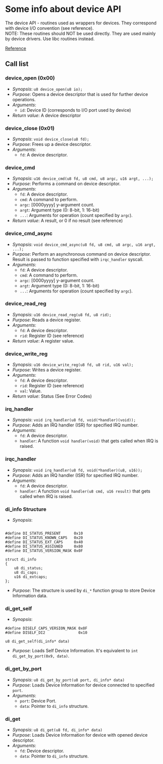 # Some info about device API

The device API - routines used as wrappers for devices. They correspond with device I/O convention (see reference).  
NOTE: These routines should NOT be used directly. They are used mainly by device drivers. Use libc routines instead.  

[Reference](/spec/Devices/devices.txt)  

## Call list

### device_open (0x00)
- *Synopsis*: `u8 device_open(u8 io);`
- *Purpose*: Opens a device descriptor that is used for further device operations.
- *Arguments*:
    * `id`: Device ID (corresponds to I/O port used by device)
- *Return value*: A device descriptor

### device_close (0x01)
- *Synopsis*: `void device_close(u8 fd);`
- *Purpose*: Frees up a device descriptor.
- *Arguments*:
    * `fd`: A device descriptor.

### device_cmd
- *Synopsis*: `u16 device_cmd(u8 fd, u8 cmd, u8 argc, u16 argt, ...);`
- *Purpose*: Performs a command on device descriptor.
- *Arguments*:
    * `fd`: A device descriptor.
    * `cmd`: A command to perform.
    * `argc`: \[0000yyyy\]  y-argument count.
    * `argt`: Argument type (0: 8-bit, 1: 16-bit)
    * `...`: Arguments for operation (count specified by `argc`).
- *Return value*: A result, or 0 if no result (see reference)

### device_cmd_async
- *Synopsis*: `void device_cmd_async(u8 fd, u8 cmd, u8 argc, u16 argt, ...);`
- *Purpose*: Perform an asynchronous command on device descriptor. Result is passed to function specified with `irqc_handler` syscall.
- *Arguments*:
    * `fd`: A device descriptor.
    * `cmd`: A command to perform.
    * `argc`: \[0000yyyy\]  y-argument count.
    * `argt`: Argument type (0: 8-bit, 1: 16-bit)
    * `...`: Arguments for operation (count specified by `argc`).
    
### device_read_reg
- *Synopsis*: `u16 device_read_reg(u8 fd, u8 rid);`
- *Purpose*: Reads a device register.
- *Arguments*:
    * `fd`: A device descriptor.
    * `rid`: Register ID (see reference)
- *Return value*: A register value.

### device_write_reg
- *Synopsis*: `u16 device_write_reg(u8 fd, u8 rid, u16 val);`
- *Purpose*: Writes a device register.
- *Arguments*:
    * `fd`: A device descriptor.
    * `rid`: Register ID (see reference)
    * `val`: Value.
- *Return value*: Status (See Error Codes)

### irq_handler
- *Synopsis*: `void irq_handler(u8 fd, void(*handler)(void));`
- *Purpose*: Adds an IRQ handler (ISR) for specified IRQ number.
- *Arguments*:
    * `fd`: A device descriptor.
    * `handler`: A function `void handler(void)` that gets called when IRQ is raised.

### irqc_handler
- *Synopsis*: `void irq_handler(u8 fd, void(*handler)(u8, u16));`
- *Purpose*: Adds an IRQ handler (ISR) for specified IRQ number.
- *Arguments*:
    * `fd`: A device descriptor.
    * `handler`: A function `void handler(u8 cmd, u16 result)` that gets called when IRQ is raised.
    
### di_info Structure
- *Synopsis*:
```

#define DI_STATUS_PRESENT      0x10
#define DI_STATUS_KNOWN_CAPS   0x20
#define DI_STATUS_EXT_CAPS     0x40
#define DI_STATUS_ASSIGNED     0x80
#define DI_STATUS_VERSION_MASK 0x0F

struct di_info
{
    u8 di_status;
    u8 di_caps;
    u16 di_extcaps;
};
```
- *Purpose*: The structure is used by `di_*` function group to store Device Information data.
    
### di_get_self
- *Synopsis*:
```
#define DISELF_CAPS_VERSION_MASK 0x0F
#define DISELF_DI2               0x10

u8 di_get_self(di_info* data)
```
- *Purpose*: Loads Self Device Information. It's equivalent to `int di_get_by_port(0x9, data)`.

### di_get_by_port
- *Synopsis*: `u8 di_get_by_port(u8 port, di_info* data)`
- *Purpose*: Loads Device Information for device connected to specified `port`.
- *Arguments*:
    * `port`: Device Port.
    * `data`: Pointer to `di_info` structure.

### di_get
- *Synopsis*: `u8 di_get(u8 fd, di_info* data)`
- *Purpose*: Loads Device Information for device with opened device descriptor.
- *Arguments*:
    * `fd`: Device descriptor.
    * `data`: Pointer to `di_info` structure.
